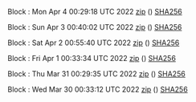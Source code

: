 Block [](https://testnet-insight.dashevo.org/insight/block/): Mon Apr  4 00:29:18 UTC 2022 [zip](https://dash-bootstrap.ams3.digitaloceanspaces.com/testnet/2022-04-04/bootstrap.dat.zip) () [SHA256](https://dash-bootstrap.ams3.digitaloceanspaces.com/testnet/2022-04-04/sha256.txt)

Block [](https://testnet-insight.dashevo.org/insight/block/): Sun Apr  3 00:40:02 UTC 2022 [zip](https://dash-bootstrap.ams3.digitaloceanspaces.com/testnet/2022-04-03/bootstrap.dat.zip) () [SHA256](https://dash-bootstrap.ams3.digitaloceanspaces.com/testnet/2022-04-03/sha256.txt)

Block [](https://testnet-insight.dashevo.org/insight/block/): Sat Apr  2 00:55:40 UTC 2022 [zip](https://dash-bootstrap.ams3.digitaloceanspaces.com/testnet/2022-04-02/bootstrap.dat.zip) () [SHA256](https://dash-bootstrap.ams3.digitaloceanspaces.com/testnet/2022-04-02/sha256.txt)

Block [](https://testnet-insight.dashevo.org/insight/block/): Fri Apr  1 00:33:34 UTC 2022 [zip](https://dash-bootstrap.ams3.digitaloceanspaces.com/testnet/2022-04-01/bootstrap.dat.zip) () [SHA256](https://dash-bootstrap.ams3.digitaloceanspaces.com/testnet/2022-04-01/sha256.txt)

Block [](https://testnet-insight.dashevo.org/insight/block/): Thu Mar 31 00:29:35 UTC 2022 [zip](https://dash-bootstrap.ams3.digitaloceanspaces.com/testnet/2022-03-31/bootstrap.dat.zip) () [SHA256](https://dash-bootstrap.ams3.digitaloceanspaces.com/testnet/2022-03-31/sha256.txt)

Block [](https://testnet-insight.dashevo.org/insight/block/): Wed Mar 30 00:33:12 UTC 2022 [zip](https://dash-bootstrap.ams3.digitaloceanspaces.com/testnet/2022-03-30/bootstrap.dat.zip) () [SHA256](https://dash-bootstrap.ams3.digitaloceanspaces.com/testnet/2022-03-30/sha256.txt)
